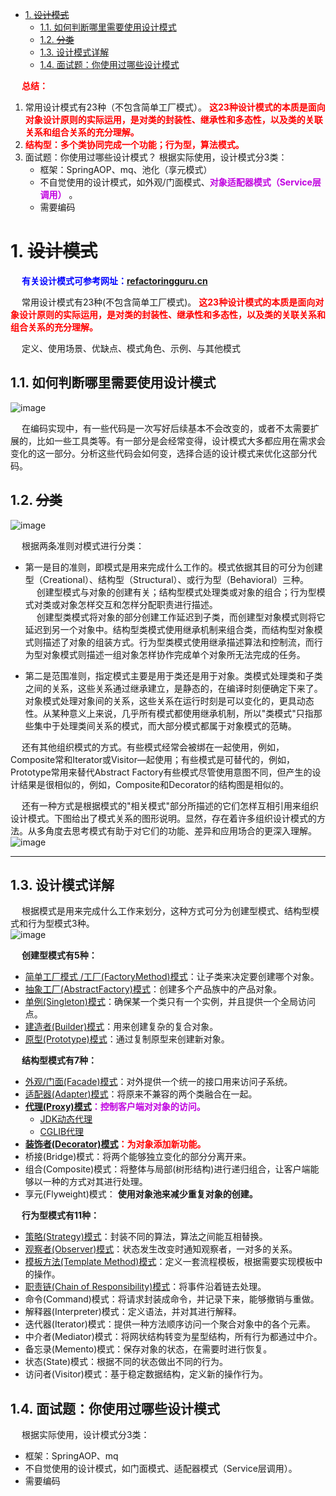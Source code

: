 
<!-- TOC -->

- [1. ~~设计模式~~](#1-设计模式)
    - [1.1. 如何判断哪里需要使用设计模式](#11-如何判断哪里需要使用设计模式)
    - [1.2. ~~分类~~](#12-分类)
    - [1.3. 设计模式详解](#13-设计模式详解)
    - [1.4. 面试题：你使用过哪些设计模式](#14-面试题你使用过哪些设计模式)

<!-- /TOC -->

&emsp; **<font color = "red">总结：</font>**  
1. 常用设计模式有23种（不包含简单工厂模式）。 **<font color = "red">这23种设计模式的本质是面向对象设计原则的实际运用，是对类的封装性、继承性和多态性，以及类的关联关系和组合关系的充分理解。</font>**  
2.  **<font color = "red">结构型：多个类协同完成一个功能；行为型，算法模式。</font>**  
3. 面试题：你使用过哪些设计模式？ 根据实际使用，设计模式分3类：  
    * 框架：SpringAOP、mq、池化（享元模式）
    * 不自觉使用的设计模式，如外观/门面模式、**<font color = "clime">对象适配器模式（Service层调用）</font>** 。 
    * 需要编码

# 1. ~~设计模式~~

<!-- 
Java设计模式
https://mp.weixin.qq.com/s/u6FNbplobMff4TawPHgRjQ
可参考《设计模式 - 可复用面向对象软件的基础(高清版)》
结构可参考《Java与模式》
https://mp.weixin.qq.com/mp/appmsgalbum?__biz=MzA4MTk3MjI0Mw==&action=getalbum&album_id=1612455701786787847&scene=173&from_msgid=2247491293&from_itemidx=1&count=3#wechat_redirect

https://mp.weixin.qq.com/s/ewnxn3xIZNNIX84_kQ2qmg

公众号：《程序员涨薪基地》  https://mp.weixin.qq.com/s/jzPjOGhYLFVWUYIAD33lYA


23种设计模式及案例整理分享（建议收藏） 
https://mp.weixin.qq.com/s?__biz=MzI5ODI5NDkxMw==&mid=2247491308&idx=4&sn=6edbebb4445b4c5a9888983cdb41fc39&chksm=eca95502dbdedc14b0970bb520820f7b10af3f32383dd8551d9c9c4868f56d369003d09d8056&mpshare=1&scene=1&srcid=&sharer_sharetime=1575981916198&sharer_shareid=b256218ead787d58e0b58614a973d00d&key=230ae5fe1ae034b7e2354455561be8ef54697b8d2224a141b4ac88cdf58959b11c6997a074d8c1936293e93278d527a9cd13149e3e85519e443d109e63d5be41f6ad76e2ba49a9619ee57437359b9f8b&ascene=1&uin=MTE1MTYxNzY2MQ%3D%3D&devicetype=Windows+10&version=62070158&lang=zh_CN&exportkey=AaIEdrg1ul3UAnIot7PvfIo%3D&pass_ticket=qZMK6abzstlbYjCf50eKgKnEyRFUSBrv1OZqpLAUyEY5YyVEDZS49ms3CGuq5S2j

-->
<!-- 
模板模式：一种体现多态的设计模式
https://mp.weixin.qq.com/s/EnkvEIVTLzOcuVd8s8fJTQ

-->
<!-- 
★★★
https://refactoringguru.cn/design-patterns/catalog
-->
&emsp; **<font color = "blue">有关设计模式可参考网址：[refactoringguru.cn](https://refactoringguru.cn/design-patterns/catalog)</font>**  

&emsp; 常用设计模式有23种(不包含简单工厂模式)。 **<font color = "red">这23种设计模式的本质是面向对象设计原则的实际运用，是对类的封装性、继承性和多态性，以及类的关联关系和组合关系的充分理解。</font>**  

&emsp; 定义、使用场景、优缺点、模式角色、示例、与其他模式  


## 1.1. 如何判断哪里需要使用设计模式  
![image](http://www.wt1814.com/static/view/images/java/design/design-1.png)  

&emsp; 在编码实现中，有一些代码是一次写好后续基本不会改变的，或者不太需要扩展的，比如一些工具类等。有一部分是会经常变得，设计模式大多都应用在需求会变化的这一部分。分析这些代码会如何变，选择合适的设计模式来优化这部分代码。  

## 1.2. ~~分类~~  
![image](http://www.wt1814.com/static/view/images/java/design/design-22.png)  

&emsp; 根据两条准则对模式进行分类：   
* 第一是目的准则，即模式是用来完成什么工作的。模式依据其目的可分为创建型（Creational）、结构型（Structural）、或行为型（Behavioral）三种。  
&emsp; 创建型模式与对象的创建有关；结构型模式处理类或对象的组合；行为型模式对类或对象怎样交互和怎样分配职责进行描述。  
&emsp; 创建型类模式将对象的部分创建工作延迟到子类，而创建型对象模式则将它延迟到另一个对象中。结构型类模式使用继承机制来组合类，而结构型对象模式则描述了对象的组装方式。行为型类模式使用继承描述算法和控制流，而行为型对象模式则描述一组对象怎样协作完成单个对象所无法完成的任务。  

<!-- 
&emsp; 创建型模式，共5种：创建型模式的主要关注点是“怎样创建对象？”，它的主要特点是“将对象的创建与使用分离”。这样可以降低系统的耦合度，使用者不需要关注对象的创建细节，对象的创建由相关的工厂来完成。  
&emsp; 结构型模式，共7种：结构型模式描述如何将类或对象按某种布局组成更大的结构。  
&emsp; 行为型模式，共11种：行为型模式用于描述程序在运行时复杂的流程控制，即描述多个类或对象之间怎样相互协作共同完成单个对象都无法单独完成的任务，它涉及算法与对象间职责的分配。关注对象之间的通信。  
&emsp; 创建型模式，这一类设计模式的目的是用于创建对象。  
&emsp; 在软件工程中，创建型模式是处理对象创建的设计模式，试图根据实际情况使用合适的方式创建对象。基本的对象创建方式可能会导致设计上的问题，或增加设计的复杂度。创建型模式通过以某种方式控制对象的创建来解决问题。创建型模式由两个主导思想构成。一是将系统使用的具体类封装起来，二是隐藏这些具体类的实例创建和结合的方式。创建型模式又分为对象创建型模式和类创建型模式。对象创建型模式处理对象的创建，类创建型模式处理类的创建。详细地说，对象创建型模式把对象创建的一部分推迟到另一个对象中，而类创建型模式将它对象的创建推迟到子类中。    
&emsp; **结构型模式，这一类设计模式的目的是优化不同类、对象、接口之间的结构关系。**通过组合类或对象产生更大结构以适应更高层次的逻辑需求。   
&emsp; 结构型模式涉及到如何组合类和对象以获得更大的结构。结构型模式采用继承机制来组合接口或实现。结构型对象模式不是对接口和实现进行组合，而是描述了如何对一些对象进行组合，从而实现新功能的一些方法。因为可以在运行时刻改变对象组合关系，所以对象组合方式具有更大的灵活性。  
&emsp; 行为型模式，这一类设计模式的目的是更好地实现类与类之间的交互以及算法的执行。  
&emsp; 行为型模式主要是用于描述类或者对象是怎样交互和怎样分配职责的。它涉及到算法和对象间的职责分配，不仅描述对象或者类的模式，还描述了它们之间的通信方式，它将注意力从控制流转移到了对象间的关系上来。行为型类模式采用继承机制在类间分派行为，而行为型对象模式使用对象复合而不是继承。  
-->

* 第二是范围准则，指定模式主要是用于类还是用于对象。类模式处理类和子类之间的关系，这些关系通过继承建立，是静态的，在编译时刻便确定下来了。对象模式处理对象间的关系，这些关系在运行时刻是可以变化的，更具动态性。从某种意义上来说，几乎所有模式都使用继承机制，所以"类模式"只指那些集中于处理类间关系的模式，而大部分模式都属于对象模式的范畴。  

&emsp; 还有其他组织模式的方式。有些模式经常会被绑在一起使用，例如，Composite常和Iterator或Visitor—起使用；有些模式是可替代的，例如，Prototype常用来替代Abstract Factory有些模式尽管使用意图不同，但产生的设计结果是很相似的，例如，Composite和Decorator的结构图是相似的。  

&emsp; 还有一种方式是根据模式的"相关模式"部分所描述的它们怎样互相引用来组织设计模式。下图给出了模式关系的图形说明。显然，存在着许多组织设计模式的方法。从多角度去思考模式有助于对它们的功能、差异和应用场合的更深入理解。   
![image](http://www.wt1814.com/static/view/images/java/design/design-21.png)  

<!--
&emsp; 根据模式是主要用于类上还是主要用于对象上来分，这种方式可分为类模式和对象模式两种。  

* <font color = "red">类模式：用于处理类与子类之间的关系，这些关系通过继承来建立，是静态的，在编译时刻便确定下来了。</font>GoF中的工厂方法、(类)适配器、模板方法、解释器属于该模式。  
* <font color = "red">对象模式：用于处理对象之间的关系，这些关系可以通过组合或聚合来实现，在运行时刻是可以变化的，更具动态性。</font>GoF中除了以上4种，其他的都是对象模式。  
&emsp; 注：适配器模式分为类结构型模式和对象结构型模式两种。  

&emsp; 创建型类模式将对象的部分创建工作延迟到子类，而创建型对象模式则将它延迟到另一个对象中。结构型类模式使用继承机制来组合类，而结构型对象模式则描述了对象的组装方式。行为型类模式使用继承描述算法和控制流，而行为型对象模式则描述一组对象怎样协作 完成单个对象所无法完成的任务。  
-->

---------------------

## 1.3. 设计模式详解  
&emsp; 根据模式是用来完成什么工作来划分，这种方式可分为创建型模式、结构型模式和行为型模式3种。  
![image](http://www.wt1814.com/static/view/images/java/design/design-2.png)  

&emsp; **创建型模式有5种：**  

* [简单工厂模式 /工厂(FactoryMethod)模式](/docs/java/Design/factory.md)：让子类来决定要创建哪个对象。  
* [抽象工厂(AbstractFactory)模式](/docs/java/Design/AbstractFactory.md)：创建多个产品族中的产品对象。  
* [单例(Singleton)模式](/docs/java/Design/singleton.md)：确保某一个类只有一个实例，并且提供一个全局访问点。  
* [建造者(Builder)模式](/docs/java/Design/build.md)：用来创建复杂的复合对象。  
* [原型(Prototype)模式](/docs/java/Design/prototype.md)：通过复制原型来创建新对象。  


&emsp; **结构型模式有7种：**   

* [外观/门面(Facade)模式](/docs/java/Design/facade.md)：对外提供一个统一的接口用来访问子系统。  
* [适配器(Adapter)模式](/docs/java/Design/adapter.md)：将原来不兼容的两个类融合在一起。  
* **<font color = "clime">[代理(Proxy)模式](/docs/java/Design/proxy.md)：控制客户端对对象的访问。</font>**  
    * [JDK动态代理](/docs/java/Design/DynamicProxy.md)   
    * [CGLIB代理](/docs/java/Design/CGLIB.md)   
* **<font color = "red">[装饰者(Decorator)模式](/docs/java/Design/decorator.md)：为对象添加新功能。</font>** 
* 桥接(Bridge)模式：将两个能够独立变化的部分分离开来。  
* 组合(Composite)模式：将整体与局部(树形结构)进行递归组合，让客户端能够以一种的方式对其进行处理。  
* 享元(Flyweight)模式： **使用对象池来减少重复对象的创建。**  


&emsp; **行为型模式有11种：**  

* [策略(Strategy)模式](/docs/java/Design/strategy.md)：封装不同的算法，算法之间能互相替换。  
* [观察者(Observer)模式](/docs/java/Design/observer.md)：状态发生改变时通知观察者，一对多的关系。  
* [模板方法(Template Method)模式](/docs/java/Design/template.md)：定义一套流程模板，根据需要实现模板中的操作。  
* [职责链(Chain of Responsibility)模式](/docs/java/Design/chain.md)：将事件沿着链去处理。  
* 命令(Command)模式：将请求封装成命令，并记录下来，能够撤销与重做。  
* 解释器(Interpreter)模式：定义语法，并对其进行解释。  
* 迭代器(Iterator)模式：提供一种方法顺序访问一个聚合对象中的各个元素。  
* 中介者(Mediator)模式：将网状结构转变为星型结构，所有行为都通过中介。  
* 备忘录(Memento)模式：保存对象的状态，在需要时进行恢复。  
* 状态(State)模式：根据不同的状态做出不同的行为。  
* 访问者(Visitor)模式：基于稳定数据结构，定义新的操作行为。  


## 1.4. 面试题：你使用过哪些设计模式

&emsp; 根据实际使用，设计模式分3类：  
* 框架：SpringAOP、mq
* 不自觉使用的设计模式，如门面模式、适配器模式（Service层调用）。  
* 需要编码
